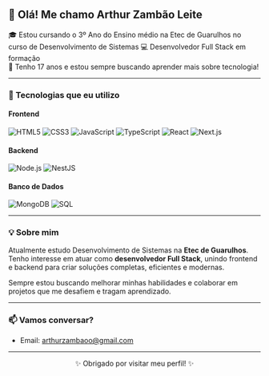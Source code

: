 ## 👋 Olá! Me chamo Arthur Zambão Leite

🎓 Estou cursando o 3º Ano do Ensino médio na Etec de Guarulhos no curso de Desenvolvimento de Sistemas
💻 Desenvolvedor Full Stack em formação  
📅 Tenho 17 anos e estou sempre buscando aprender mais sobre tecnologia!

---

### 🚀 Tecnologias que eu utilizo

#### Frontend
 ![HTML5](https://img.shields.io/badge/HTML5-E34F26?style=flat&logo=html5&logoColor=white)
 ![CSS3](https://img.shields.io/badge/CSS3-1572B6?style=flat&logo=css3&logoColor=white)
 ![JavaScript](https://img.shields.io/badge/JavaScript-F7DF1E?style=flat&logo=javascript&logoColor=black)
 ![TypeScript](https://img.shields.io/badge/TypeScript-3178C6?style=flat&logo=typescript&logoColor=white)
 ![React](https://img.shields.io/badge/React-20232A?style=flat&logo=react&logoColor=61DAFB)
 ![Next.js](https://img.shields.io/badge/Next.js-000000?style=flat&logo=next.js&logoColor=white)

#### Backend
 ![Node.js](https://img.shields.io/badge/Node.js-339933?style=flat&logo=node.js&logoColor=white)
 ![NestJS](https://img.shields.io/badge/NestJS-E0234E?style=flat&logo=nestjs&logoColor=white)

#### Banco de Dados
 ![MongoDB](https://img.shields.io/badge/MongoDB-47A248?style=flat&logo=mongodb&logoColor=white)
 ![SQL](https://img.shields.io/badge/SQL-4479A1?style=flat&logo=mysql&logoColor=white)

---

### 💡 Sobre mim

Atualmente estudo Desenvolvimento de Sistemas na **Etec de Guarulhos**.  
Tenho interesse em atuar como **desenvolvedor Full Stack**, unindo frontend e backend para criar soluções completas, eficientes e modernas.

Sempre estou buscando melhorar minhas habilidades e colaborar em projetos que me desafiem e tragam aprendizado.

---

### 📫 Vamos conversar?

- Email: arthurzambaoo@gmail.com

---

<div align="center">
  ✨ Obrigado por visitar meu perfil! ✨
</div>
